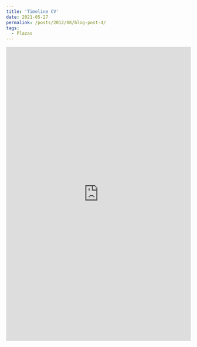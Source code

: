 ```yaml
---
title: 'Timeline CV'
date: 2021-05-27
permalink: /posts/2012/08/blog-post-4/
tags:
  - Plazas
---
```


<iframe src='https://cdn.knightlab.com/libs/timeline3/latest/embed/index.html?source=1IRP-cyIOzcoraj5fpyEUeHAcmkAnNtJ6yCl_pNhQyHw&font=Default&lang=es&timenav_position=top&initial_zoom=0' width='100%' height='800' webkitallowfullscreen mozallowfullscreen allowfullscreen frameborder='0'></iframe>
